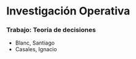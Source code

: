 # Investigación Operativa

### Trabajo: Teoría de decisiones

- Blanc, Santiago 
- Casales, Ignacio
